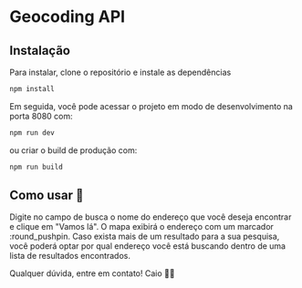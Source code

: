 # Geocoding API

## Instalação

Para instalar, clone o repositório e instale as dependências 

```bash
npm install 
```

Em seguida, você pode acessar o projeto em modo de desenvolvimento na porta 8080 com:

```bash
npm run dev 
```

ou criar o build de produção com:

```bash
npm run build
```

## Como usar :open_book:

Digite no campo de busca o nome do endereço que você deseja encontrar e clique em "Vamos lá". O mapa exibirá o endereço com um marcador :round_pushpin. Caso exista mais de um resultado para a sua pesquisa, você poderá optar por qual endereço você está buscando dentro de uma lista de resultados encontrados.

Qualquer dúvida, entre em contato!
Caio :raising_hand_man:




